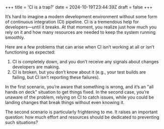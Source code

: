 +++
title = 'CI is a trap?'
date = 2024-10-19T23:44:39Z
draft = false
+++

It’s hard to imagine a modern development environment without some form of continuous integration (CI) pipeline. CI is a tremendous help for developers—until it breaks. At that moment, you realize just how much you rely on it and how many resources are needed to keep the system running smoothly.

<!--more-->

Here are a few problems that can arise when CI isn’t working at all or isn’t functioning as expected:

1. CI is completely down, and you don’t receive any signals about changes developers are making.
2. CI is broken, but you don’t know about it (e.g., your test builds are failing, but CI isn’t reporting these failures).

In the first scenario, you’re aware that something is wrong, and it’s an "all hands on deck" situation to get things fixed. In the second case, you’re unaware of the problem, relying on CI to catch issues, while you could be landing changes that break things without even knowing it.

The second scenario is particularly frightening to me. It raises an important question: how much effort and resources should be dedicated to preventing such situations?
